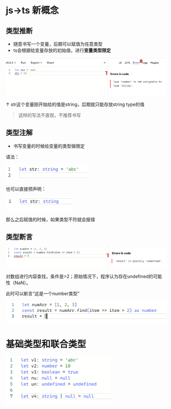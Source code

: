 # js→ts 新概念

## 类型推断

- 随意书写一个变量，后期可以赋值为任意类型
- ts会根据给变量存放的初始值，进行**变量类型限定**

<img src="https://raw.githubusercontent.com/n3xta/image-hosting/main/img/202411140112260.png"/>

↑ str这个变量刚开始给的值是string，后期就只能存放string type的值

> 这样的写法不直观，不推荐书写

## 类型注解

- 书写变量的时候给变量的类型做限定

语法：

<img src="https://raw.githubusercontent.com/n3xta/image-hosting/main/img/202411140117535.png"/>

也可以直接预声明：

<img src="https://raw.githubusercontent.com/n3xta/image-hosting/main/img/202411140117706.png"/>

那么之后赋值的时候，如果类型不符就会报错

## 类型断言

<img src="https://raw.githubusercontent.com/n3xta/image-hosting/main/img/202411140123330.png"/>

对数组进行内容查找，条件是>2；原始情况下，程序认为存在undefined的可能性（NaN）。

此时可以断言“这是一个number类型”

<img src="https://raw.githubusercontent.com/n3xta/image-hosting/main/img/202411140125828.png"/>

# 基础类型和联合类型

<img src="https://raw.githubusercontent.com/n3xta/image-hosting/main/img/202411140130827.png"/>